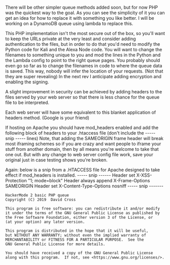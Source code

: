 There will be other simpler queue methods added soon, but for now PHP was the quickest way to the goal. As you can see the simplicity of it you can get an idea for how to replace it with something you like better. I will be working on a DynamoDB queue using lambda to replace this.

This PHP implementation isn't the most secure out of the box, so you'll want to keep the URLs private at the very least and consider adding authentication to the files, but in order to do that you'd need to modify the Python code for Kali and the Alexa Node code. You will want to change the filenames to something unique to you and mod the lines in the Python and the Lambda config to point to the right queue pages. You probably should even go so far as to change the filenames in code to where the queue data is saved. This way, nobody will infer the location of your requests. (Not that they are super revealing) In the next rev I anticipate adding encryption and enabling the signing.

A slight improvement in security can be achieved by adding headers to the files served by your web server so that there is less chance for the queue file to be interpreted.

Each web server will have some equivalent to this blanket application of headers method. (Google is your friend)

If hosting on Apache you should have mod_headers enabled and add the following block of headers to your .htaccess file (don't include the ----- snip ----- lines)
Note, that adding the SAMEORIGIN frame header will break most iframing schemes so if you are crazy and want people to iframe your stuff from another domain, then by all means you're welcome to take that one out. But with any change to web server config file work, save your original just in case testing shows you're broken.

Again: below is a snip from a .HTACCESS file for Apache designed to take effect if mod_headers is installed.
----- snip ------
<IfModule mod_headers.c>
	Header set X-XSS-Protection "1; mode=block"
	Header always append X-Frame-Options SAMEORIGIN
	Header set X-Content-Type-Options nosniff
</IfModule>
----- snip -------




    HackerMode 2 basic PHP queue
    Copyright (C) 2019  David Cross

    This program is free software: you can redistribute it and/or modify
    it under the terms of the GNU General Public License as published by
    the Free Software Foundation, either version 3 of the License, or
    (at your option) any later version.

    This program is distributed in the hope that it will be useful,
    but WITHOUT ANY WARRANTY; without even the implied warranty of
    MERCHANTABILITY or FITNESS FOR A PARTICULAR PURPOSE.  See the
    GNU General Public License for more details.

    You should have received a copy of the GNU General Public License
    along with this program.  If not, see <https://www.gnu.org/licenses/>.

